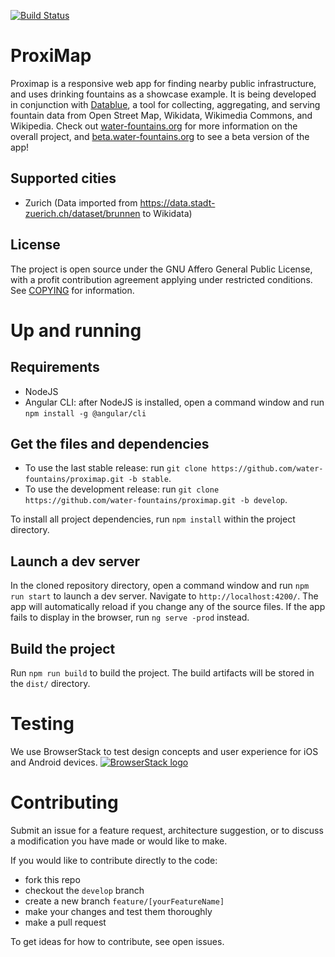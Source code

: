 [![Build Status](https://semaphoreci.com/api/v1/water-fountains/proximap/branches/develop/badge.svg)](https://semaphoreci.com/mmmatthew/proximap)

# ProxiMap

Proximap is a responsive web app for finding nearby public infrastructure, and uses drinking fountains as a showcase example.
It is being developed in conjunction with [Datablue](https://github.com/water-fountains/datablue), a tool for collecting, aggregating, and serving
fountain data from Open Street Map, Wikidata, Wikimedia Commons, and Wikipedia. Check out [water-fountains.org](https://water-fountains.org)
for more information on the overall project, and [beta.water-fountains.org](https://beta.water-fountains.org) to see a beta version of the app!

## Supported cities
- Zurich (Data imported from https://data.stadt-zuerich.ch/dataset/brunnen to Wikidata)

## License
The project is open source under the GNU Affero General Public License, with a profit contribution agreement applying under restricted conditions. See [COPYING](/COPYING) for information.

# Up and running

## Requirements
- NodeJS
- Angular CLI: after NodeJS is installed, open a command window and run `npm install -g @angular/cli`

## Get the files and dependencies

- To use the last stable release: run `git clone https://github.com/water-fountains/proximap.git -b stable`.
- To use the development release: run `git clone https://github.com/water-fountains/proximap.git -b develop`.
 
To install all project dependencies, run `npm install` within the project directory.

## Launch a dev server

In the cloned repository directory, open a command window and  run `npm run start` to launch a dev server. Navigate to `http://localhost:4200/`. The app will automatically reload if you change any of the source files. If the app fails to display in the browser, run `ng serve -prod` instead.

## Build the project

Run `npm run build` to build the project. The build artifacts will be stored in the `dist/` directory.

# Testing
We use BrowserStack to test design concepts and user experience for iOS and Android devices.
[![BrowserStack logo](https://raw.githubusercontent.com/mmmatthew/proximap/master/docs/images/BrowserStack_Logo-01.png "BrowserStack")](http://browserstack.com/)

# Contributing

Submit an issue for a feature request, architecture suggestion, or to discuss a modification you have made or would like to make. 

If you would like to contribute directly to the code:
- fork this repo
- checkout the `develop` branch
- create a new branch `feature/[yourFeatureName]`
- make your changes and test them thoroughly
- make a pull request

To get ideas for how to contribute, see open issues.
